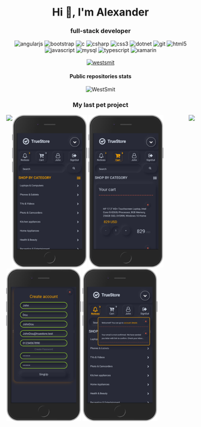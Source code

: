 <h1 align="center">Hi 👋, I'm Alexander</h1>
<h3 align="center">full-stack developer</h3>

<p align="center"><img src="https://devicons.github.io/devicon/devicon.git/icons/angularjs/angularjs-original.svg" alt="angularjs" width="40" height="40"/> <img src="https://devicons.github.io/devicon/devicon.git/icons/bootstrap/bootstrap-plain.svg" alt="bootstrap" width="40" height="40"/> <img src="https://devicons.github.io/devicon/devicon.git/icons/c/c-original.svg" alt="c" width="40" height="40"/> <img src="https://devicons.github.io/devicon/devicon.git/icons/csharp/csharp-original.svg" alt="csharp" width="40" height="40"/> <img src="https://devicons.github.io/devicon/devicon.git/icons/css3/css3-original-wordmark.svg" alt="css3" width="40" height="40"/> <img src="https://devicons.github.io/devicon/devicon.git/icons/dot-net/dot-net-original-wordmark.svg" alt="dotnet" width="40" height="40"/> <img src="https://www.vectorlogo.zone/logos/git-scm/git-scm-icon.svg" alt="git" width="40" height="40"/> <img src="https://devicons.github.io/devicon/devicon.git/icons/html5/html5-original-wordmark.svg" alt="html5" width="40" height="40"/> <img src="https://devicons.github.io/devicon/devicon.git/icons/javascript/javascript-original.svg" alt="javascript" width="40" height="40"/> <img src="https://devicons.github.io/devicon/devicon.git/icons/mysql/mysql-original-wordmark.svg" alt="mysql" width="40" height="40"/> <img src="https://devicons.github.io/devicon/devicon.git/icons/typescript/typescript-original.svg" alt="typescript" width="40" height="40"/> <img src="https://raw.githubusercontent.com/detain/svg-logos/780f25886640cef088af994181646db2f6b1a3f8/svg/xamarin.svg" alt="xamarin" width="40" height="40"/></p><p align="center">
<a href="https://linkedin.com/in/westsmit" target="blank"><img align="center" src="https://cdn.jsdelivr.net/npm/simple-icons@3.0.1/icons/linkedin.svg" alt="westsmit" height="30" width="30" /></a>
</p>
<h4 align="center">Public repositories stats</h4>
<p align="center"> 
  <img src=https://github-readme-stats.vercel.app/api?username=WestSmit&count_private=true&show_icons=true alt=WestSmit />  
</p>

<p><h3 align="center">My last pet project</h3></p>

  <a href="https://github.com/WestSmit/TrueStore-API">
    <img align="left" src="https://github-readme-stats.vercel.app/api/pin/?username=WestSmit&repo=TrueStore-API" />
  </a>
  <a href="https://github.com/WestSmit/TrueStore-Angular">
    <img align="right" src="https://github-readme-stats.vercel.app/api/pin/?username=WestSmit&repo=TrueStore-Angular" />
  </a> 
 <p>
<img width=200px src=https://github.com/WestSmit/TrueStore-Angular/blob/master/src/assets/screenshot_phone_1.png> <img width=200px src=https://github.com/WestSmit/TrueStore-Angular/blob/master/src/assets/screenshot_phone_2.png> <img width=200px src=https://github.com/WestSmit/TrueStore-Angular/blob/master/src/assets/screenshot_phone_3.png> <img width=200px src=https://github.com/WestSmit/TrueStore-Angular/blob/master/src/assets/screenshot_phone_4.png>
  </p>
